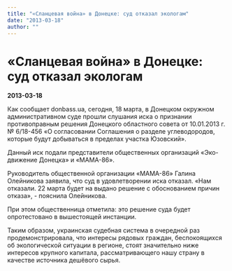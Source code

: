 ```yaml
---
title: "«Сланцевая война» в Донецке: суд отказал экологам"
date: "2013-03-18"
author: ""
---
```


# «Сланцевая война» в Донецке: суд отказал экологам

**2013-03-18** 

Как сообщает donbass.ua, сегодня, 18 марта, в Донецком окружном административном суде прошли слушания иска о признании противоправным решения Донецкого областного совета от 10.01.2013 г. № 6/18-456 «О согласовании Соглашения о разделе углеводородов, которые будут добываться в пределах участка Юзовский».

Данный иск подали представители общественных организаций «Эко-движение Донецка» и «МАМА-86».

Руководитель общественной организации «МАМА-86» Галина Олейникова заявила, что суд в удовлетворении иска отказал. «Нам отказали. 22 марта будет на выдано решение с обоснованием причин отказа», - пояснила Олейникова.

При этом общественница отметила: это решение суда будет опротестовано в вышестоящей инстанции.

Таким образом, украинская судебная система в очередной раз продемонстрировала, что интересы рядовых граждан, беспокоящихся об экологической ситуации в регионе, стоят значительно ниже интересов крупного капитала, рассматривающего нашу страну в качестве источника дешёвого сырья.